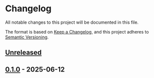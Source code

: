 # Changelog

All notable changes to this project will be documented in this file.

The format is based on [Keep a Changelog](https://keepachangelog.com/en/1.1.0/),
and this project adheres to [Semantic Versioning](https://semver.org/spec/v2.0.0.html).

## [Unreleased]

## [0.1.0] - 2025-06-12

[Unreleased]: https://github.com/TJC-Tools/TJC.Persist/compare/v0.1.0...HEAD

[0.1.0]: https://github.com/TJC-Tools/TJC.Persist/releases/tag/v0.1.0
